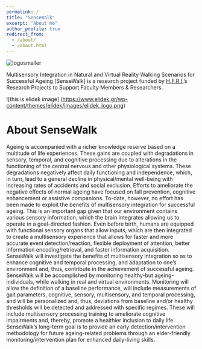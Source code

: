 ```yaml
---
permalink: /
title: "SenseWalk"
excerpt: "About me"
author_profile: true
redirect_from: 
  - /about/
  - /about.html
---
```

![logosmaller](https://user-images.githubusercontent.com/31883341/172858753-8cfa2646-a92a-4b4c-bafc-dc869d2fb30e.png)

Multisensory Integration in Natural and Virtual Reality Walking Scenarios for Successful Ageing [SenseWalk] is a research project funded by [H.F.R.I.](https://www.elidek.gr)’s Research Projects to Support Faculty Members & Researchers.

![this is elidek image] (https://www.elidek.gr/wp-content/themes/elidek/images/elidek_logo.png)

About SenseWalk
======
Ageing is accompanied with a richer knowledge reserve based on a multitude of life experiences. These gains are coupled with degradations in sensory, temporal, and cognitive processing due to alterations in the functioning of the central nervous and other physiological systems. These degradations negatively affect daily functioning and independence, which, in turn, lead to a general decline in physical/mental well-being with increasing rates of accidents and social exclusion. Efforts to ameliorate the negative effects of normal ageing have focused on fall prevention, cognitive enhancement or assistive companions. To-date, however, no effort has been made to exploit the benefits of multisensory integration for successful ageing. This is an important gap given that our environment contains various sensory information, which the brain integrates allowing us to operate in a goal-directed fashion. Even before birth, humans are equipped with functional sensory organs that allow inputs, which are then integrated to create a multisensory experience that allows for faster and more accurate event detection/reaction, flexible deployment of attention, better information encoding/retrieval, and faster information acquisition. SenseWalk will investigate the benefits of multisensory integration so as to enhance cognitive and temporal processing, and adaptation to one’s environment and, thus, contribute in the achievement of successful ageing. SenseWalk will be accomplished by monitoring healthy-but ageing-individuals, while walking in real and virtual environments. Monitoring will allow the definition of a baseline performance, will include measurements of gait parameters, cognitive, sensory, multisensory, and temporal processing, and will be personalized and, thus, deviations from baseline and/or healthy thresholds will be detected and addressed with specific regimes. These will include multisensory processing training to ameliorate cognitive impairments and, thereby, promote a healthier inclusion to daily life. SenseWalk’s long-term goal is to provide an early detection/intervention methodology for future ageing-related problems through an elder-friendly monitoring/intervention plan for enhanced daily-living skills.


